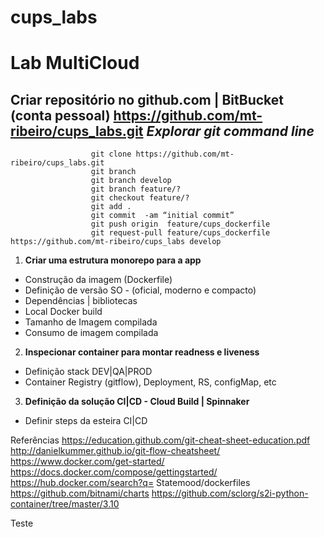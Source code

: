 # cups_labs

Lab MultiCloud
=========

Criar repositório no github.com | BitBucket (conta pessoal) https://github.com/mt-ribeiro/cups_labs.git
*Explorar git command line*
-----------

                      git clone https://github.com/mt-ribeiro/cups_labs.git
                      git branch 
                      git branch develop
                      git branch feature/?
                      git checkout feature/?
                      git add .
                      git commit  -am “initial commit”
                      git push origin  feature/cups_dockerfile
                      git request-pull feature/cups_dockerfile https://github.com/mt-ribeiro/cups_labs develop

                       
1. **Criar uma estrutura monorepo para a app**
 * Construção da imagem (Dockerfile)
 * Definição de versão SO - (oficial, moderno e compacto)
 * Dependências | bibliotecas 
 * Local Docker build 
 * Tamanho de Imagem compilada
 * Consumo de imagem compilada

2. **Inspecionar container para montar readness e liveness**
 * Definição stack DEV|QA|PROD 
 * Container Registry (gitflow), Deployment, RS, configMap, etc

3. **Definição da solução CI|CD -  Cloud Build | Spinnaker**
 * Definir steps da esteira CI|CD



Referências
https://education.github.com/git-cheat-sheet-education.pdf 
http://danielkummer.github.io/git-flow-cheatsheet/
https://www.docker.com/get-started/ 
https://docs.docker.com/compose/gettingstarted/ 
https://hub.docker.com/search?q= 
Statemood/dockerfiles
https://github.com/bitnami/charts
https://github.com/sclorg/s2i-python-container/tree/master/3.10

Teste